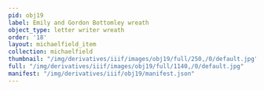 ```yaml
---
pid: obj19
label: Emily and Gordon Bottomley wreath
object_type: letter writer wreath
order: '18'
layout: michaelfield_item
collection: michaelfield
thumbnail: "/img/derivatives/iiif/images/obj19/full/250,/0/default.jpg"
full: "/img/derivatives/iiif/images/obj19/full/1140,/0/default.jpg"
manifest: "/img/derivatives/iiif/obj19/manifest.json"
---
```

